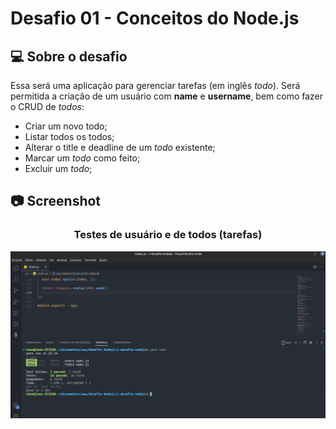 # Desafio 01 - Conceitos do Node.js

## :computer: Sobre o desafio

Essa será uma aplicação para gerenciar tarefas (em inglês *todo*). Será permitida a criação de um usuário com **name** e **username**, bem como fazer o CRUD de *todos*:

  - Criar um novo todo;
  - Listar todos os todos;
  - Alterar o title e deadline de um *todo* existente;
  - Marcar um *todo* como feito;
  - Excluir um *todo*;

## :camera: Screenshot

<div align="center">
  <h3 align="center">Testes de usuário e de todos (tarefas)</h3>
  <img src=".github/test.png" alt="">
<div>